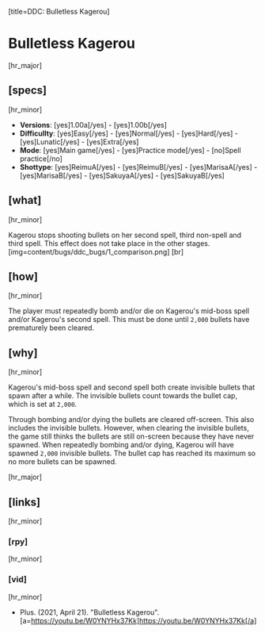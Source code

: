 [title=DDC: Bulletless Kagerou]
# Bulletless Kagerou

[hr_major]
## [specs]
[hr_minor]

* **Versions**: [yes]1.00a[/yes] - [yes]1.00b[/yes]
* **Difficullty**: [yes]Easy[/yes] - [yes]Normal[/yes] - [yes]Hard[/yes] - [yes]Lunatic[/yes] - [yes]Extra[/yes]
* **Mode**: [yes]Main game[/yes] -  [yes]Practice mode[/yes] - [no]Spell practice[/no]
* **Shottype**: [yes]ReimuA[/yes] - [yes]ReimuB[/yes] - [yes]MarisaA[/yes] - [yes]MarisaB[/yes] - [yes]SakuyaA[/yes] - [yes]SakuyaB[/yes]

## [what]
[hr_minor]

Kagerou stops shooting bullets on her second spell, third non-spell and third spell. This effect does not take place in the other stages.
[img=content/bugs/ddc_bugs/1_comparison.png] [br]

## [how]
[hr_minor]

The player must repeatedly bomb and/or die on Kagerou's mid-boss spell and/or Kagerou's second spell. This must be done until ``2,000`` bullets have prematurely been cleared.

## [why]
[hr_minor]

Kagerou's mid-boss spell and second spell both create invisible bullets that spawn after a while. The invisible bullets count towards the bullet cap, which is set at ``2,000``. 

Through bombing and/or dying the bullets are cleared off-screen. This also includes the invisible bullets. However, when clearing the invisible bullets, the game still thinks the bullets are still on-screen because they have never spawned. When repeatedly bombing and/or dying, Kagerou will have spawned ``2,000`` invisible bullets. The bullet cap has reached its maximum so no more bullets can be spawned.

[hr_major]
## [links]
[hr_minor]
### [rpy]
[hr_minor]
### [vid]
[hr_minor]

+ Plus. (2021, April 21). "Bulletless Kagerou". [a=https://youtu.be/W0YNYHx37Kk]https://youtu.be/W0YNYHx37Kk[/a]